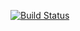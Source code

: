 [![Build Status](https://travis-ci.org/ckurland/MyGroceries.svg?branch=master)](https://travis-ci.org/ckurland/MyGroceries)
